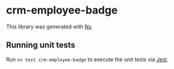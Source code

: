 # crm-employee-badge

This library was generated with [Nx](https://nx.dev).

## Running unit tests

Run `nx test crm-employee-badge` to execute the unit tests via [Jest](https://jestjs.io).
